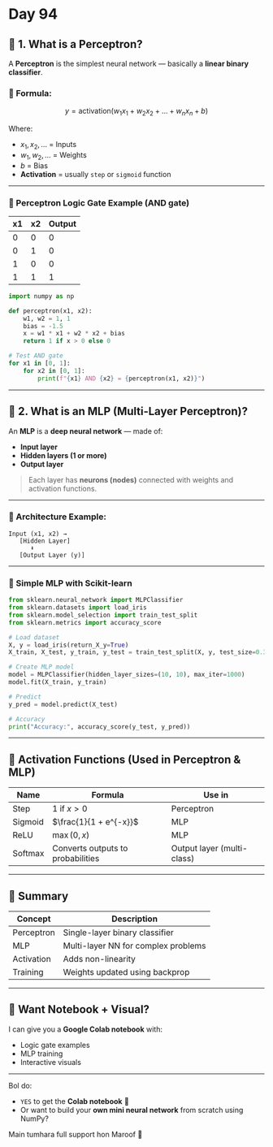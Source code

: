 # Day 94

## 🚀 1. What is a Perceptron?

A **Perceptron** is the simplest neural network — basically a **linear binary classifier**.

### 🔹 Formula:

$$
y = \text{activation}(w_1 x_1 + w_2 x_2 + \dots + w_n x_n + b)
$$

Where:

* $x_1, x_2, \dots$ = Inputs
* $w_1, w_2, \dots$ = Weights
* $b$ = Bias
* **Activation** = usually `step` or `sigmoid` function

---

### 🔸 Perceptron Logic Gate Example (AND gate)

| x1 | x2 | Output |
| -- | -- | ------ |
| 0  | 0  | 0      |
| 0  | 1  | 0      |
| 1  | 0  | 0      |
| 1  | 1  | 1      |

```python
import numpy as np

def perceptron(x1, x2):
    w1, w2 = 1, 1
    bias = -1.5
    x = w1 * x1 + w2 * x2 + bias
    return 1 if x > 0 else 0

# Test AND gate
for x1 in [0, 1]:
    for x2 in [0, 1]:
        print(f"{x1} AND {x2} = {perceptron(x1, x2)}")
```

---

## 🧠 2. What is an MLP (Multi-Layer Perceptron)?

An **MLP** is a **deep neural network** — made of:

* **Input layer**
* **Hidden layers (1 or more)**
* **Output layer**

> Each layer has **neurons (nodes)** connected with weights and activation functions.

---

### 🔹 Architecture Example:

```
Input (x1, x2) →
   [Hidden Layer]
      ⬇️
   [Output Layer (y)]
```

---

### 🔸 Simple MLP with Scikit-learn

```python
from sklearn.neural_network import MLPClassifier
from sklearn.datasets import load_iris
from sklearn.model_selection import train_test_split
from sklearn.metrics import accuracy_score

# Load dataset
X, y = load_iris(return_X_y=True)
X_train, X_test, y_train, y_test = train_test_split(X, y, test_size=0.3, random_state=42)

# Create MLP model
model = MLPClassifier(hidden_layer_sizes=(10, 10), max_iter=1000)
model.fit(X_train, y_train)

# Predict
y_pred = model.predict(X_test)

# Accuracy
print("Accuracy:", accuracy_score(y_test, y_pred))
```

---

## 🔧 Activation Functions (Used in Perceptron & MLP)

| Name    | Formula                           | Use in                     |
| ------- | --------------------------------- | -------------------------- |
| Step    | $1 \text{ if } x > 0$             | Perceptron                 |
| Sigmoid | $\frac{1}{1 + e^{-x}}$            | MLP                        |
| ReLU    | $\max(0, x)$                      | MLP                        |
| Softmax | Converts outputs to probabilities | Output layer (multi-class) |

---

## 🎯 Summary

| Concept    | Description                         |
| ---------- | ----------------------------------- |
| Perceptron | Single-layer binary classifier      |
| MLP        | Multi-layer NN for complex problems |
| Activation | Adds non-linearity                  |
| Training   | Weights updated using backprop      |

---

## 🧪 Want Notebook + Visual?

I can give you a **Google Colab notebook** with:

* Logic gate examples
* MLP training
* Interactive visuals

---

Bol do:

* `YES` to get the **Colab notebook** 🔗
* Or want to build your **own mini neural network** from scratch using NumPy?

Main tumhara full support hon Maroof 💪
